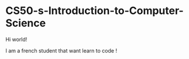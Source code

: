# CS50-s-Introduction-to-Computer-Science

Hi world! 

I am a french student that want learn to code !
